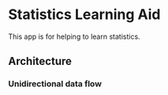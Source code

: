# Statistics Learning Aid
This app is for helping to learn statistics.

## Architecture
### Unidirectional data flow
